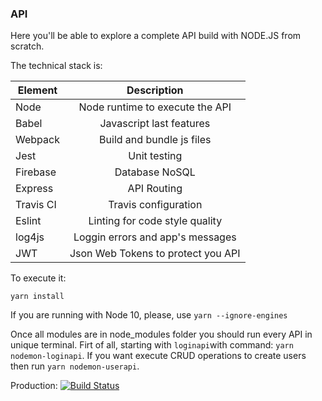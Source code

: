 
### API

Here you'll be able to explore a complete API build with NODE.JS from scratch. 

The technical stack is: 

| Element       | Description                     | 
| --------------|:-------------------------------:| 
| Node          | Node runtime to execute the API |
| Babel         | Javascript last features        |   
| Webpack       | Build and bundle js files       | 
| Jest          | Unit testing                    |
| Firebase      | Database NoSQL                  |
| Express       | API Routing                     |
| Travis CI     | Travis configuration            |
| Eslint        | Linting for code style quality  |
| log4js        | Loggin errors and app's messages|
| JWT           | Json Web Tokens to protect you API |

To execute it:
```
yarn install
``` 
If you are running with Node 10, please, use `yarn --ignore-engines`

Once all modules are in node_modules folder you should run every API in unique terminal.
Firt of all, starting with `loginapi`with command: `yarn nodemon-loginapi`.
If you want execute CRUD operations to create users then run `yarn nodemon-userapi`. 

Production: [![Build Status](https://travis-ci.org/joanmiespada/pmp_empowered.svg?branch=production)](https://travis-ci.org/joanmiespada/pmp_empowered)


